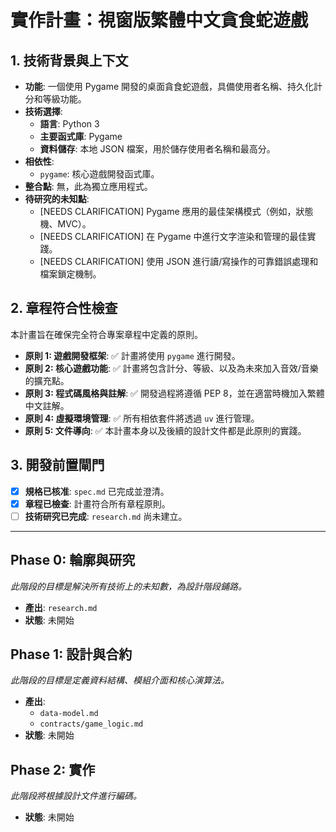 # 實作計畫：視窗版繁體中文貪食蛇遊戲

## 1. 技術背景與上下文

- **功能**: 一個使用 Pygame 開發的桌面貪食蛇遊戲，具備使用者名稱、持久化計分和等級功能。
- **技術選擇**:
  - **語言**: Python 3
  - **主要函式庫**: Pygame
  - **資料儲存**: 本地 JSON 檔案，用於儲存使用者名稱和最高分。
- **相依性**:
  - `pygame`: 核心遊戲開發函式庫。
- **整合點**: 無，此為獨立應用程式。
- **待研究的未知點**:
  - [NEEDS CLARIFICATION] Pygame 應用的最佳架構模式（例如，狀態機、MVC）。
  - [NEEDS CLARIFICATION] 在 Pygame 中進行文字渲染和管理的最佳實踐。
  - [NEEDS CLARIFICATION] 使用 JSON 進行讀/寫操作的可靠錯誤處理和檔案鎖定機制。

## 2. 章程符合性檢查

本計畫旨在確保完全符合專案章程中定義的原則。

- **原則 1: 遊戲開發框架**: ✅ 計畫將使用 `pygame` 進行開發。
- **原則 2: 核心遊戲功能**: ✅ 計畫將包含計分、等級、以及為未來加入音效/音樂的擴充點。
- **原則 3: 程式碼風格與註解**: ✅ 開發過程將遵循 PEP 8，並在適當時機加入繁體中文註解。
- **原則 4: 虛擬環境管理**: ✅ 所有相依套件將透過 `uv` 進行管理。
- **原則 5: 文件導向**: ✅ 本計畫本身以及後續的設計文件都是此原則的實踐。

## 3. 開發前置閘門

- [X] **規格已核准**: `spec.md` 已完成並澄清。
- [X] **章程已檢查**: 計畫符合所有章程原則。
- [ ] **技術研究已完成**: `research.md` 尚未建立。

---

## Phase 0: 輪廓與研究

*此階段的目標是解決所有技術上的未知數，為設計階段鋪路。*

- **產出**: `research.md`
- **狀態**: 未開始

## Phase 1: 設計與合約

*此階段的目標是定義資料結構、模組介面和核心演算法。*

- **產出**:
  - `data-model.md`
  - `contracts/game_logic.md`
- **狀態**: 未開始

## Phase 2: 實作

*此階段將根據設計文件進行編碼。*

- **狀態**: 未開始